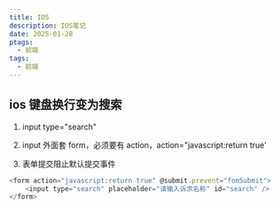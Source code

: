```yaml
---
title: IOS
description: IOS笔记
date: 2025-01-28
ptags:
  - 前端
tags:
  - 前端
---
```

## ios 键盘换行变为搜索

1. input type="search"

1. input 外面套 form，必须要有 action，action="javascript:return true'

1. 表单提交阻止默认提交事件

```javascript
<form action="javascript:return true" @submit.prevent="fomSubmit">
    <input type="search" placeholder="请输入诉求名称" id="search" />
</form>
```